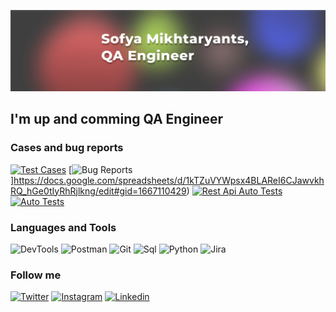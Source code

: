 ![Header](https://github.com/piranesi-27/piranesi-27/blob/master/assets/header.png)

## I'm up and comming QA Engineer

### Cases and bug reports

[![Test Cases](https://img.shields.io/badge/-TestCases-4F60FC)](https://docs.google.com/spreadsheets/d/1kTZuVYWpsx4BLAReI6CJawvkhRQ_hGe0tIyRhRjlkng/edit#gid=497153384)
[![Bug Reports](https://img.shields.io/badge/-BugReports-4F60FC)]https://docs.google.com/spreadsheets/d/1kTZuVYWpsx4BLAReI6CJawvkhRQ_hGe0tIyRhRjlkng/edit#gid=1667110429)
[![Rest Api Auto Tests](https://img.shields.io/badge/-RestApiAutoTests-4F60FC)](https://github.com/piranesi-27/skillfactory_home_work_py/tree/master/home_work_19.7.2_petfriends_api)
[![Auto Tests](https://img.shields.io/badge/-AutoTests-4F60FC)](https://github.com/piranesi-27/skillfactory_home_work_py/tree/master/Final_QAP_Rostelecom_28.1)



### Languages and Tools
![DevTools](https://img.shields.io/badge/-DevTools-87F1FF?style=for-the-badge&logo=devtools)
![Postman](https://img.shields.io/badge/-Postman-87F1FF?style=for-the-badge&logo=postman)
![Git](https://img.shields.io/badge/-Git-87F1FF?style=for-the-badge&logo=git)
![Sql](https://img.shields.io/badge/-Sql-87F1FF?style=for-the-badge&logo=mysql)
![Python](https://img.shields.io/badge/-Python-87F1FF?style=for-the-badge&logo=python)
![Jira](https://img.shields.io/badge/-Jira-87F1FF?style=for-the-badge&logo=jira)


### Follow me

[![Twitter](https://img.shields.io/badge/-Twitter-3E3C3C?style=for-the-badge&logo=twitter)](https://twitter.com/somik27)
[![Instagram](https://img.shields.io/badge/-Instagram-3E3C3C?style=for-the-badge&logo=instagram)](https://www.instagram.com/soph__027/)
[![Linkedin](https://img.shields.io/badge/-Linkedin-3E3C3C?style=for-the-badge&logo=linkedin)](https://www.linkedin.com/in/sofya-mikhtaryants-25a59a169/)